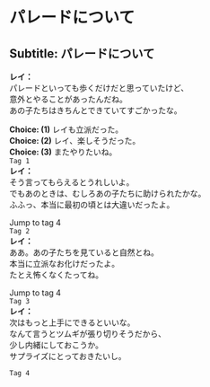 # パレードについて

  
## Subtitle: パレードについて
  
**レイ：**  
パレードといっても歩くだけだと思っていたけど、  
意外とやることがあったんだね。  
あの子たちはきちんとできていてすごかったな。  
  
**Choice: (1)**  レイも立派だった。  
**Choice: (2)**  レイ、楽しそうだった。  
**Choice: (3)**  またやりたいね。  
`Tag 1`  
**レイ：**  
そう言ってもらえるとうれしいよ。  
でもあのときは、むしろあの子たちに助けられたかな。  
ふふっ、本当に最初の頃とは大違いだったよ。  
  
Jump to tag 4  
`Tag 2`  
**レイ：**  
ああ。あの子たちを見ていると自然とね。  
本当に立派なお化けだったよ。  
たとえ怖くなくたってね。  
  
Jump to tag 4  
`Tag 3`  
**レイ：**  
次はもっと上手にできるといいな。  
なんて言うとツムギが張り切りそうだから、  
少し内緒にしておこうか。  
サプライズにとっておきたいし。  
  
`Tag 4`  
